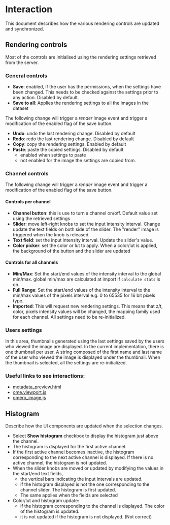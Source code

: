 # Interaction

This document describes how the various rendering controls are updated
and synchronized.

## Rendering controls

Most of the controls are initialised using the rendering settings
retrieved from the server.


### General controls
 * **Save**: enabled, if the user has the permissions, when the settings have been changed.
   This needs to be checked against the settings prior to any action. Disabled by default.
 * **Save to all**: Applies the rendering settings to all the images in the dataset

The following change will trigger a *render* image event and trigger a modification of the
enabled flag of the save button.

 * **Undo**: undo the last rendering change. Disabled by default
 * **Redo**: redo the last rendering change. Disabled by default
 * **Copy**: copy the rendering settings. Enabled by default
 * **Paste**: paste the copied settings. Disabled by default
    * enabled when settings to paste
    * not enabled for the image the settings are copied from.

 
### Channel controls

The following change will trigger a *render* image event and trigger a modification of the
enabled flag of the save button. 

#### Controls per channel

  * **Channel button**: this is use to turn a channel on/off. Default value set using the retrieved settings
  * **Slider**: move left-right knobs to set the input intensity interval. Change update the text fields on both side of the slider. The "render" image is triggered when the knob is released.
  * **Text field**: set the input intensity interval. Update the slider's value.
  * **Color picker**: set the color or lut to apply. When a color/lut is applied, the background of the button and the slider are updated

#### Controls for all channels

  * **Min/Max**: Set the start/end values of the intensity interval to the global min/max.
  global min/max are calculated at import if ``calculate stats`` is on.
  * **Full Range**: Set the start/end values of the intensity interval to the min/max values of the pixels interval e.g. 0 to 65535 for 16 bit pixels type.
  * **Imported**: This will request new rendering settings. This means that z/t, color, pixels intensity values will be changed, the mapping family used for each channel. All settings need to be re-initialized.

### Users settings

 In this area, thumbnails generated using the last settings saved by the users who viewed the image are displayed.
 In the current implementation, there is one thumbnail per user. A string composed of the first name and last name of the user who viewed the image is displayed under the thumbnail.
 When the thumbnail is selected, all the settings are re-initialized.

### Useful links to see interactions:

 * [metadata_preview.html](<https://github.com/openmicroscopy/openmicroscopy/blob/develop/components/tools/OmeroWeb/omeroweb/webclient/templates/webclient/annotations/metadata_preview.html>)
 * [ome.viewport.js](<https://github.com/openmicroscopy/openmicroscopy/blob/develop/components/tools/OmeroWeb/omeroweb/webgateway/static/webgateway/js/ome.viewport.js>)
 * [omero_image.js](<https://github.com/openmicroscopy/openmicroscopy/blob/develop/components/tools/OmeroWeb/omeroweb/webgateway/static/webgateway/js/omero_image.js>)


## Histogram

Describe how the UI components are updated when the selection changes.

 * Select **Show histogram** checkbox to display the histogram just above the channel.
 * The histogram is displayed for the first active channel.
 * If the first active channel becomes inactive, the histogram corresponding to the 
 next active channel is displayed. If there is no active channel, the histogram is not updated.
 * When the slider knobs are moved or updated by modifying  the values in the start/end text fields, 
   * the vertical bars indicating the input intervals are updated.
   * if the histogram displayed is not the one corresponding to the channel slider. The histogram is first updated.
   * The same applies when the fields are selected
 * Color/lut and histogram update:
    * if the histogram corresponding to the channel is displayed. The color of the histogram is updated.
	* it is not updated if the histogram is not displayed. (Not correct)

